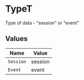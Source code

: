 # TypeT

Type of data - "session" or "event"


## Values

| Name      | Value     |
| --------- | --------- |
| `Session` | session   |
| `Event`   | event     |